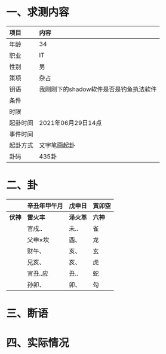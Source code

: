 # 一、求测内容
|项目|内容|
|:-|:-|
|年龄|34|
|职业|IT|
|性别|男|
|策项|杂占|
|钥语|我刚刚下的shadow软件是否是钓鱼执法软件|
|条件||
|时限||
|起卦时间|2021年06月29日14点|
|事件时间||
|起卦方式|文字笔画起卦|
|卦码|435卦|

# 二、卦
||辛丑年甲午月|戊申日|寅卯空|
|:-|:-|:-|:-|
|**伏神**|**雷火丰**|**泽火革**|**六神**|
||官戌..|未..|雀|
||父申×坎|酉、|龙|
||财午、|亥、|玄|
||兄亥、|亥、|虎|
||官丑..应|丑..|蛇|
||孙卯、|卯、|勾|


# 三、断语

# 四、实际情况